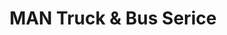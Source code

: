 ---
title: "MAN Truck & Bus Serice"
url: /braunschweig/man-truck-und-bus-serice/
shop: Autowerkstatt
---